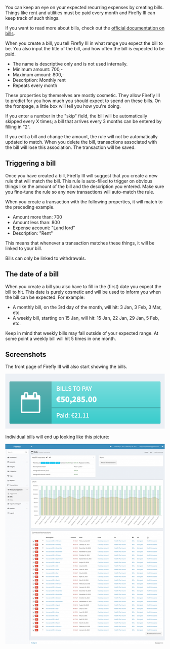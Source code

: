 You can keep an eye on your expected recurring expenses by creating bills. Things like rent and utilities must be paid every month and Firefly III can keep track of such things.

If you want to read more about bills, check out the [official documentation on bills](https://docs.firefly-iii.org/advanced-concepts/bills).

When you create a bill, you tell Firefly III in what range you expect the bill to be. You also input the title of the bill, and how often the bill is expected to be paid.

* The name is descriptive only and is not used internally.
* Minimum amount: 700,-
* Maximum amount: 800,-
* Description: Monthly rent
* Repeats every month

These properties by themselves are mostly cosmetic. They allow Firefly III to predict for you how much you should expect to spend on these bills. On the frontpage, a little box will tell you how you're doing.

If you enter a number in the "skip" field, the bill will be automatically skipped every X times; a bill that arrives every 3 months can be entered by filling in "2".

If you edit a bill and change the amount, the rule will not be automatically updated to match. When you delete the bill, transactions associated with the bill will lose this association. The transaction will be saved.

## Triggering a bill

Once you have created a bill, Firefly III will suggest that you create a new rule that will match the bill. This rule is auto-filled to trigger on obvious things like the amount of the bill and the description you entered. Make sure you fine-tune the rule so any new transactions will auto-match the rule.

When you create a transaction with the following properties, it will match to the preceding example.

* Amount more than: 700
* Amount less than: 800
* Expense account: "Land lord"
* Description: "Rent"

This means that whenever a transaction matches these things, it will be linked to your bill.

Bills can only be linked to withdrawals.

## The date of a bill

When you create a bill you also have to fill in the (first) date you expect the bill to hit. This date is purely cosmetic and will be used to inform you when the bill can be expected. For example:

* A monthly bill, on the 3rd day of the month, will hit: 3 Jan, 3 Feb, 3 Mar, etc.
* A weekly bill, starting on 15 Jan, will hit: 15 Jan, 22 Jan, 29 Jan, 5 Feb, etc.

Keep in mind that weekly bills may fall outside of your expected range. At some point a weekly bill will hit 5 times in one month.

## Screenshots

The front page of Firefly III will also start showing the bills.

![The bills on the dashboard](./images/bills-frontpage.png)

Individual bills will end up looking like this picture:

![Overview of a bill](./images/bills-show.png)
